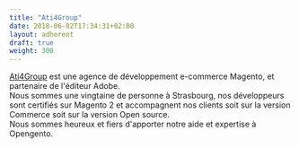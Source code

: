 ```yaml
---
title: "Ati4Group"
date: 2018-06-02T17:34:31+02:00
layout: adherent
draft: true
weight: 300
---
```


[Ati4Group](https://ati4group.com/) est une agence de développement e-commerce Magento, et partenaire de l'éditeur Adobe.  
Nous sommes une vingtaine de personne à Strasbourg, nos développeurs sont certifiés sur Magento 2 et accompagnent nos clients soit sur la version Commerce soit sur la version Open source.  
Nous sommes heureux et fiers d'apporter notre aide et expertise à Opengento.
